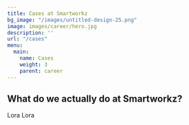 ```yaml
---
title: Cases at Smartworkz
bg_image: "/images/untitled-design-25.png"
image: images/career/hero.jpg
description: ''
url: "/cases"
menu:
  main:
    name: Cases
    weight: 3
    parent: career
---
```

## What do we actually do at Smartworkz?

Lora Lora

